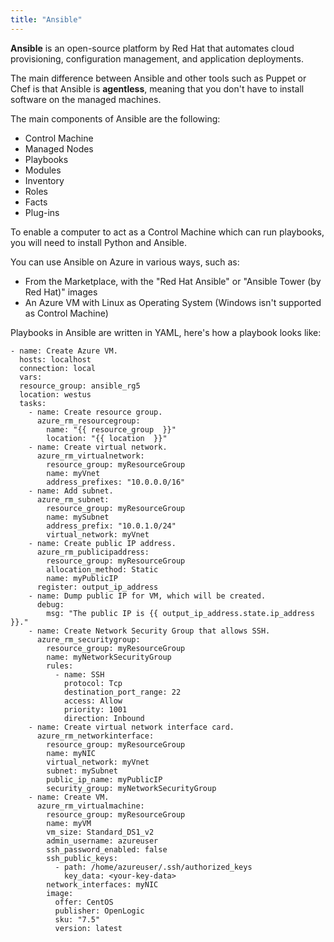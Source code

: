 ```yaml
---
title: "Ansible"
---
```


**Ansible** is an open-source platform by Red Hat that automates cloud provisioning, configuration management, and application deployments.

The main difference between Ansible and other tools such as Puppet or Chef is that Ansible is **agentless**, meaning that you don't have to install software on the managed machines.

The main components of Ansible are the following:
- Control Machine
- Managed Nodes
- Playbooks
- Modules
- Inventory
- Roles
- Facts
- Plug-ins

To enable a computer to act as a Control Machine which can run playbooks, you will need to install Python and Ansible.

You can use Ansible on Azure in various ways, such as:
- From the Marketplace, with the "Red Hat Ansible" or "Ansible Tower (by Red Hat)" images
- An Azure VM with Linux as Operating System (Windows isn't supported as Control Machine)

Playbooks in Ansible are written in YAML, here's how a playbook looks like:

```Yml
- name: Create Azure VM.
  hosts: localhost
  connection: local
  vars:
  resource_group: ansible_rg5
  location: westus
  tasks:
    - name: Create resource group.
      azure_rm_resourcegroup:
        name: "{{ resource_group  }}"
        location: "{{ location  }}"
    - name: Create virtual network.
      azure_rm_virtualnetwork:
        resource_group: myResourceGroup
        name: myVnet
        address_prefixes: "10.0.0.0/16"
    - name: Add subnet.
      azure_rm_subnet:
        resource_group: myResourceGroup
        name: mySubnet
        address_prefix: "10.0.1.0/24"
        virtual_network: myVnet
    - name: Create public IP address.
      azure_rm_publicipaddress:
        resource_group: myResourceGroup
        allocation_method: Static
        name: myPublicIP
      register: output_ip_address
    - name: Dump public IP for VM, which will be created.
      debug:
        msg: "The public IP is {{ output_ip_address.state.ip_address }}."
    - name: Create Network Security Group that allows SSH.
      azure_rm_securitygroup:
        resource_group: myResourceGroup
        name: myNetworkSecurityGroup
        rules:
          - name: SSH
            protocol: Tcp
            destination_port_range: 22
            access: Allow
            priority: 1001
            direction: Inbound
    - name: Create virtual network interface card.
      azure_rm_networkinterface:
        resource_group: myResourceGroup
        name: myNIC
        virtual_network: myVnet
        subnet: mySubnet
        public_ip_name: myPublicIP
        security_group: myNetworkSecurityGroup
    - name: Create VM.
      azure_rm_virtualmachine:
        resource_group: myResourceGroup
        name: myVM
        vm_size: Standard_DS1_v2
        admin_username: azureuser
        ssh_password_enabled: false
        ssh_public_keys:
          - path: /home/azureuser/.ssh/authorized_keys
            key_data: <your-key-data>
        network_interfaces: myNIC
        image:
          offer: CentOS
          publisher: OpenLogic
          sku: "7.5"
          version: latest
```
